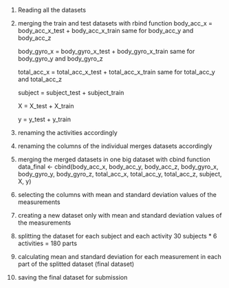 

1) Reading all the datasets

2) merging the train and test datasets with rbind function
    body_acc_x = body_acc_x_test + body_acc_x_train
    same for body_acc_y and body_acc_z
    
    body_gyro_x = body_gyro_x_test + body_gyro_x_train
    same for body_gyro_y and body_gyro_z
    
    total_acc_x = total_acc_x_test + total_acc_x_train
    same for total_acc_y and total_acc_z
    
    subject = subject_test + subject_train

    X = X_test + X_train

    y = y_test + y_train

3) renaming the activities accordingly

4) renaming the columns of the individual merges datasets accordingly

5) merging the merged datasets in one big dataset with cbind function
    data_final <- cbind(body_acc_x,
                    body_acc_y,
                    body_acc_z,
                    body_gyro_x,
                    body_gyro_y,
                    body_gyro_z,
                    total_acc_x,
                    total_acc_y,
                    total_acc_z,
                    subject,
                    X,
                    y)

6) selecting the columns with mean and standard deviation values of the measurements

7) creating a new dataset only with mean and standard deviation values of the measurements

8) splitting the dataset for each subject and each activity
    30 subjects * 6 activities = 180 parts

9) calculating mean and standard deviation for each measurement in each part of the splitted dataset (final dataset)

10) saving the final dataset for submission